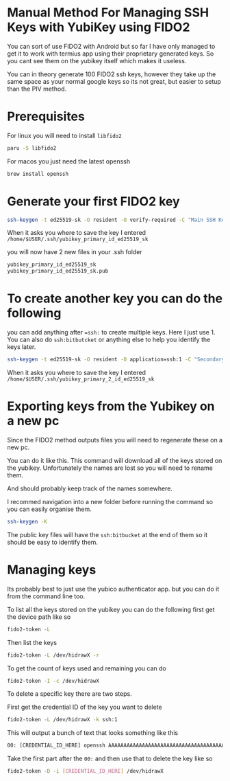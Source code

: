 # Manual Method For Managing SSH Keys with YubiKey using FIDO2

You can sort of use FIDO2 with Android but so far I have only managed to get it to work with termius app using their proprietary generated keys. So you cant see them on the yubikey itself which makes it useless.

You can in theory generate 100 FIDO2 ssh keys, however they take up the same space as your normal google keys so its not great, but easier to setup than the PIV method.

# Prerequisites

For linux you will need to install `libfido2`

```bash
paru -S libfido2
```

For macos you just need the latest openssh

```bash
brew install openssh
```

# Generate your first FIDO2 key

```bash
ssh-keygen -t ed25519-sk -O resident -O verify-required -C "Main SSH Key Primary"
```

When it asks you where to save the key I entered `/home/$USER/.ssh/yubikey_primary_id_ed25519_sk`

you will now have 2 new files in your .ssh folder

```bash
yubikey_primary_id_ed25519_sk
yubikey_primary_id_ed25519_sk.pub
```

# To create another key you can do the following

you can add anything after `=ssh:` to create multiple keys. Here I just use 1. You can also do `ssh:bitbutcket` or anything else to help you identify the keys later.

```bash
ssh-keygen -t ed25519-sk -O resident -O application=ssh:1 -C "Secondary SSH Key Primary"
```

When it asks you where to save the key I entered `/home/$USER/.ssh/yubikey_primary_2_id_ed25519_sk`

# Exporting keys from the Yubikey on a new pc

Since the FIDO2 method outputs files you will need to regenerate these on a new pc.

You can do it like this. This command will download all of the keys stored on the yubikey. Unfortunately the names are lost so you will need to rename them.

And should probably keep track of the names somewhere.

I recommed navigation into a new folder before running the command so you can easily organise them.

```bash
ssh-keygen -K
```
The public key files will have the `ssh:bitbucket` at the end of them so it should be easy to identify them.

# Managing keys

Its probably best to just use the yubico authenticator app. but you can do it from the command line too.

To list all the keys stored on the yubikey you can do the following first get the device path like so

```bash
fido2-token -L 
```

Then list the keys

```bash
fido2-token -L /dev/hidrawX -r
```

To get the count of keys used and remaining you can do

```bash
fido2-token -I -c /dev/hidrawX
```


To delete a specific key there are two steps. 

First get the credential ID of the key you want to delete

```bash
fido2-token -L /dev/hidrawX -k ssh:1
```

This will output a bunch of text that looks something like this
```txt
00: [CREDENTIAL_ID_HERE] openssh AAAAAAAAAAAAAAAAAAAAAAAAAAAAAAAAAAAAAAAAAAA= eddsa uvopt+id
```

Take the first part after the `00:` and then use that to delete the key like so

```bash
fido2-token -D -i [CREDENTIAL_ID_HERE] /dev/hidrawX
```






